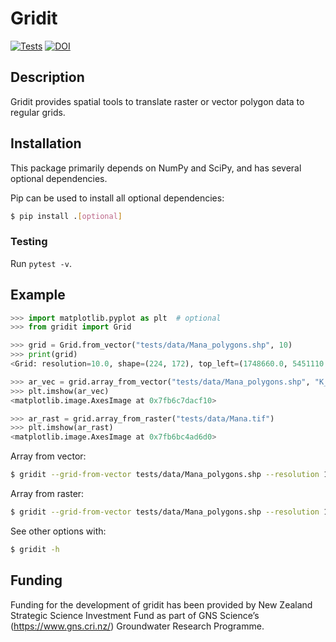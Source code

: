 # Gridit

[![Tests](https://github.com/mwtoews/gridit/actions/workflows/tests.yml/badge.svg?branch=main)](https://github.com/mwtoews/gridit/actions/workflows/tests.yml)
[![DOI](https://zenodo.org/badge/530041277.svg)](https://zenodo.org/badge/latestdoi/530041277)

## Description

Gridit provides spatial tools to translate raster or vector polygon data to regular grids.

## Installation

This package primarily depends on NumPy and SciPy, and has several optional dependencies.

Pip can be used to install all optional dependencies:
```bash
$ pip install .[optional]
```

### Testing

Run `pytest -v`.

## Example

```python
>>> import matplotlib.pyplot as plt  # optional
>>> from gridit import Grid

>>> grid = Grid.from_vector("tests/data/Mana_polygons.shp", 10)
>>> print(grid)
<Grid: resolution=10.0, shape=(224, 172), top_left=(1748660.0, 5451110.0) />

>>> ar_vec = grid.array_from_vector("tests/data/Mana_polygons.shp", "K_m_d")
>>> plt.imshow(ar_vec)
<matplotlib.image.AxesImage at 0x7fb6c7dacf10>

>>> ar_rast = grid.array_from_raster("tests/data/Mana.tif")
>>> plt.imshow(ar_rast)
<matplotlib.image.AxesImage at 0x7fb6bc4ad6d0>
```

Array from vector:
```bash
$ gridit --grid-from-vector tests/data/Mana_polygons.shp --resolution 10 --array-from-vector tests/data/Mana_polygons.shp --array-from-vector-attribute=K_m_d
```

Array from raster:
```bash
$ gridit --grid-from-vector tests/data/Mana_polygons.shp --resolution 10 --array-from-raster tests/data/Mana.tif
```

See other options with:
```bash
$ gridit -h
```

## Funding
Funding for the development of gridit has been provided by New Zealand Strategic Science Investment Fund as part of GNS Science’s (https://www.gns.cri.nz/) Groundwater Research Programme.
